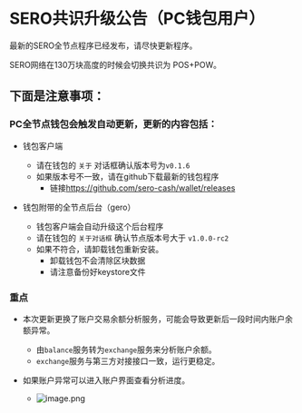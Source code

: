 # SERO共识升级公告（PC钱包用户）

最新的SERO全节点程序已经发布，请尽快更新程序。

SERO网络在130万块高度的时候会切换共识为 POS+POW。



## 下面是注意事项：

### PC全节点钱包会触发自动更新，更新的内容包括：

* 钱包客户端
  * 请在钱包的 `关于` 对话框确认版本号为`v0.1.6`
  * 如果版本号不一致，请在github下载最新的钱包程序
    * 链接<https://github.com/sero-cash/wallet/releases>

* 钱包附带的全节点后台（gero）
  * 钱包客户端会自动升级这个后台程序
  * 请在钱包的 `关于对话框` 确认节点版本号大于 `v1.0.0-rc2`
  * 如果不符合，请卸载钱包重新安装。
    * 卸载钱包不会清除区块数据
    * 请注意备份好keystore文件

### 重点

* 本次更新更换了账户交易余额分析服务，可能会导致更新后一段时间内账户余额异常。
  * 由`balance`服务转为`exchange`服务来分析账户余额。
  * `exchange`服务与第三方对接接口一致，运行更稳定。

* 如果账户异常可以进入账户界面查看分析进度。
  * ![image.png](https://upload-images.jianshu.io/upload_images/277023-4c1fcf19f38247e8.png?imageMogr2/auto-orient/strip%7CimageView2/2/w/600)